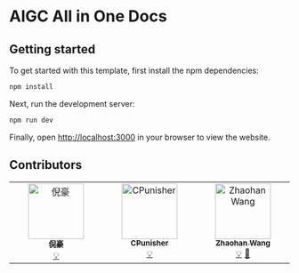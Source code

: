 # AIGC All in One Docs


## Getting started

To get started with this template, first install the npm dependencies:

```bash
npm install
```

Next, run the development server:

```bash
npm run dev
```

Finally, open [http://localhost:3000](http://localhost:3000) in your browser to view the website.


## Contributors

<!-- ALL-CONTRIBUTORS-LIST:START - Do not remove or modify this section -->
<!-- prettier-ignore-start -->
<!-- markdownlint-disable -->
<table>
  <tbody>
    <tr>
      <td align="center" valign="top" width="14.28%"><a href="https://troyni.com"><img src="https://avatars.githubusercontent.com/u/55932704?v=4?s=100" width="100px;" alt="倪豪"/><br /><sub><b>倪豪</b></sub></a><br /><a href="#example-ciaochaos" title="Examples">💡</a></td>
      <td align="center" valign="top" width="14.28%"><a href="https://github.com/CPunisher"><img src="https://avatars.githubusercontent.com/u/8509934?v=4?s=100" width="100px;" alt="CPunisher"/><br /><sub><b>CPunisher</b></sub></a><br /><a href="#example-CPunisher" title="Examples">💡</a></td>
      <td align="center" valign="top" width="14.28%"><a href="https://github.com/Zhaohan-Wang"><img src="https://avatars.githubusercontent.com/u/48054435?v=4?s=100" width="100px;" alt="Zhaohan Wang"/><br /><sub><b>Zhaohan Wang</b></sub></a><br /><a href="#example-Zhaohan-Wang" title="Examples">💡</a> <a href="https://github.com/latent-cat/aigc-docs/commits?author=Zhaohan-Wang" title="Documentation">📖</a></td>
    </tr>
  </tbody>
</table>

<!-- markdownlint-restore -->
<!-- prettier-ignore-end -->

<!-- ALL-CONTRIBUTORS-LIST:END -->
